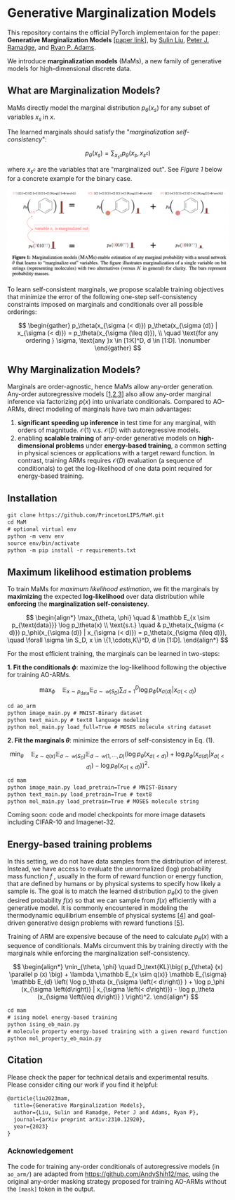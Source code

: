 # Generative Marginalization Models

This repository contains the official PyTorch implementaion for the paper: **Generative Marginalization Models** [[paper link](https://arxiv.org/abs/2310.12920)], by [Sulin Liu](https://liusulin.github.io/), [Peter J. Ramadge](https://ece.princeton.edu/people/peter-j-ramadge), and [Ryan P. Adams](https://www.cs.princeton.edu/~rpa/).

We introduce **marginalization models** (MaMs), a new family of generative models for high-dimensional discrete data. 

## What are Marginalization Models?

MaMs directly model the marginal distribution $p_\theta(x_s)$ for any subset of variables $x_s$ in $x$. 

The learned marginals should satisfy the "*marginalization self-consistency*": 

$$p_\theta(x_s) = \sum\nolimits_{x_{s^c}} p_\theta(x_s, x_{s^c})$$

where $x_{s^c}$ are the variables that are "marginalized out". See *Figure 1*  below for a concrete example for the binary case.

![marginalization](./figs/marginalization.png)

To learn self-consistent marginals, we propose scalable training objectives that minimize the error of the following one-step self-consistency constraints imposed on marginals and conditionals over all possible orderings:

$$
\begin{gather}
  p_\theta(x_{\sigma (< d)}) p_\theta(x_{\sigma (d)} | x_{\sigma (< d)}) = p_\theta(x_{\sigma (\leq d)}), \\
  \quad  \text{for any ordering  }  \sigma, \text{any  }x \in [1:K]^D, d \in [1:D]. \nonumber
\end{gather}
$$

## Why Marginalization Models?
Marginals are order-agnostic, hence MaMs allow any-order generation. 
Any-order autoregressive models [[1](https://arxiv.org/abs/1310.1757),[2](https://arxiv.org/abs/1502.03509),[3](https://arxiv.org/abs/2110.02037)] also allow any-order marginal inference via factorizing $p(x)$ into univariate conditionals.
Compared to AO-ARMs, direct modeling of marginals have two main advantages: 
1. **significant speeding up inference** in test time for any marginal, with orders of magnitude.
$\mathcal{O}(1)$ v.s. $\mathcal{O}(D)$ with autoregressive models.
2. enabling **scalable training** of any-order generative models on **high-dimensional problems** under **energy-based training**, a common setting in physical sciences or applications with a target reward function.
In contrast, training ARMs requires $\mathcal{O}(D)$ evaluation (a sequence of conditionals) to get the log-likelihood of one data point required for energy-based training.

## Installation
```shell
git clone https://github.com/PrincetonLIPS/MaM.git
cd MaM
# optional virtual env
python -m venv env 
source env/bin/activate
python -m pip install -r requirements.txt
```

## Maximum likelihood estimation problems

To train MaMs for *maximum likelihood estimation*, we fit the marginals by **maximizing** the expected **log-likelihood** over data distribution while **enforcing** the **marginalization self-consistency**.

$$
\begin{align*}
  \max_{\theta, \phi} \quad & \mathbb E_{x \sim p_{\text{data}}} \log p_\theta(x) 
 \\
  \text{s.t.} \quad & p_\theta(x_{\sigma (< d)}) p_\phi(x_{\sigma (d)} | x_{\sigma (< d)}) = p_\theta(x_{\sigma (\leq d)}), \quad \forall \sigma \in S_D, x \in \{1,\cdots,K\}^D, d \in [1:D].
\end{align*}
$$

For the most efficient training, the marginals can be learned in two-steps:

**1. Fit the conditionals $\phi$**: maximize the log-likelihood following the objective for training AO-ARMs.

$$
\max_\phi \quad \mathbb E_{x \sim p_{\text{data}}} \mathbb E_{\sigma \sim \mathcal{U}(S_D)}   
\sum\nolimits_{d=1}^D \log p_\phi \left( x_{\sigma(d)} | x_{\sigma(< d)} \right)
$$

```shell
cd ao_arm
python image_main.py # MNIST-Binary dataset
python text_main.py # text8 language modeling
python mol_main.py load_full=True # MOSES molecule string dataset
```

**2. Fit the marginals $\theta$**: minimize the errors of self-consistency in Eq. (1).

$$
  \min_{\theta} \quad \mathbb E_{x \sim q(x)} \mathbb E_{\sigma \sim \mathcal{U}(S_D)} \mathbb E_{d \sim \mathcal{U}(1,\cdots,D)} \left( \log p_\theta(x_{\sigma (< d)}) + \log p_\phi(x_{\sigma (d)} | x_{\sigma (< d)}) - \log p_\theta(x_{\sigma (\leq d)}) \right)^2.
$$

```shell
cd mam
python image_main.py load_pretrain=True # MNIST-Binary
python text_main.py load_pretrain=True # text8
python mol_main.py load_pretrain=True # MOSES molecule string
```
Coming soon: code and model checkpoints for more image datasets including CIFAR-10 and Imagenet-32.

## Energy-based training problems
In this setting, we do not have data samples from the distribution of interest. Instead, we have access to evaluate the unnormalized (log) probability mass function $f$ , usually in the form of reward function or energy function, that are defined by humans or by physical systems to specify how likely a sample is. The goal is to match the learned distribution $p_\theta(x)$ to the given desired probability $f(x)$ so that we can sample from $f(x)$ efficiently with a generative model. It is commonly encountered in modeling the thermodynamic equilibrium ensemble of physical systems [[4](https://www.science.org/doi/10.1126/science.aaw1147)] and goal-driven generative design problems with reward functions [[5](https://arxiv.org/abs/2106.04399)].

Training of ARM are expensive because of the need to calculate $p_\theta(x)$ with a sequence of conditionals. MaMs circumvent this by training directly with the marginals while enforcing the marginalization self-consistency.

$$
\begin{align*}
  \min_{\theta, \phi} \quad  D_\text{KL}\big( p_{\theta} (x) \parallel p (x) \big) + \lambda \,\mathbb E_{x \sim q(x)} \mathbb E_{\sigma} \mathbb E_{d} \left( \log p_\theta (x_{\sigma \left(< d\right)} ) + \log p_\phi (x_{\sigma \left(d\right)} | x_{\sigma \left(< d\right)}) - \log p_\theta (x_{\sigma \left(\leq d\right)} ) \right)^2.
\end{align*}
$$

```shell 
cd mam
# ising model energy-based training
python ising_eb_main.py
# molecule property energy-based training with a given reward function
python mol_property_eb_main.py 
```

## Citation

Please check the paper for technical details and experimental results. Please consider citing our work if you find it helpful:

```
@article{liu2023mam,
  title={Generative Marginalization Models},
  author={Liu, Sulin and Ramadge, Peter J and Adams, Ryan P},
  journal={arXiv preprint arXiv:2310.12920},
  year={2023}
}
```

### Acknowledgement
The code for training any-order conditionals of autoregressive models (in `ao_arm/`) are adapted from https://github.com/AndyShih12/mac, using the original any-order masking strategy proposed for training AO-ARMs without the `[mask]` token in the output.
